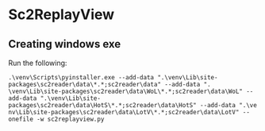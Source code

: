 # Sc2ReplayView

## Creating windows exe

Run the following:

```
.\venv\Scripts\pyinstaller.exe --add-data ".\venv\Lib\site-packages\sc2reader\data\*.*;sc2reader\data" --add-data ".
\venv\Lib\site-packages\sc2reader\data\WoL\*.*;sc2reader\data\WoL" --add-data ".\venv\Lib\site-packages\sc2reader\data\HotS\*.*;sc2reader\data\HotS" --add-data ".\ve
nv\Lib\site-packages\sc2reader\data\LotV\*.*;sc2reader\data\LotV" --onefile -w sc2replayview.py
```